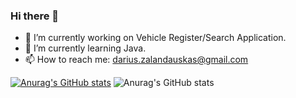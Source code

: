 ### Hi there 👋





- 🔭 I’m currently working on Vehicle Register/Search Application.
- 🌱 I’m currently learning Java.
- 📫 How to reach me: darius.zalandauskas@gmail.com
 
[![Anurag's GitHub stats](https://github-readme-stats.vercel.app/api?username=dariuszal)](https://github.com/anuraghazra/github-readme-stats)
![Anurag's GitHub stats](https://github-readme-stats.vercel.app/api?username=dariuszal&count_private=true)
<!--
**dariuszal/dariuszal** is a ✨ _special_ ✨ repository because its `README.md` (this file) appears on your GitHub profile.
- 👯 I’m looking to collaborate on ...
- 🤔 I’m looking for help with ...
- 💬 Ask me about ...
- 📫 How to reach me: ...
- 😄 Pronouns: ...
- ⚡ Fun fact: ...
-->

